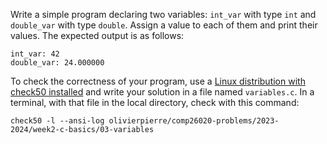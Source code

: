 Write a simple program declaring two variables: `int_var` with type `int` and
`double_var` with type `double`. Assign a value to each of them and print their
values. The expected output is as follows:

```
int_var: 42
double_var: 24.000000
```

To check the correctness of your program, use a
[Linux distribution with check50 installed](https://github.com/olivierpierre/comp26020-devcontainer)
and write your solution in a file named `variables.c`. In a
terminal, with that file in the local directory, check with this command:

```shell
check50 -l --ansi-log olivierpierre/comp26020-problems/2023-2024/week2-c-basics/03-variables
```
